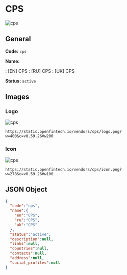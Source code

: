 
# CPS 
![cps](https://static.openfintech.io/vendors/cps/logo.png?w=400&c=v0.59.26#w200)  

## General 
 
**Code:** `cps` 
 
**Name:** 
 
:	[EN] CPS 
:	[RU] CPS 
:	[UK] CPS 
 
**Status:** `active` 
 

## Images 

### Logo 
 
![cps](https://static.openfintech.io/vendors/cps/logo.png?w=400&c=v0.59.26#w200)  

```
https://static.openfintech.io/vendors/cps/logo.png?w=400&c=v0.59.26#w200
```  

### Icon 
 
![cps](https://static.openfintech.io/vendors/cps/icon.png?w=278&c=v0.59.26#w100)  

```
https://static.openfintech.io/vendors/cps/icon.png?w=278&c=v0.59.26#w100
```  

## JSON Object 

```json
{
  "code":"cps",
  "name":{
    "en":"CPS",
    "ru":"CPS",
    "uk":"CPS"
  },
  "status":"active",
  "description":null,
  "links":null,
  "countries":null,
  "contacts":null,
  "address":null,
  "social_profiles":null
}
```  
